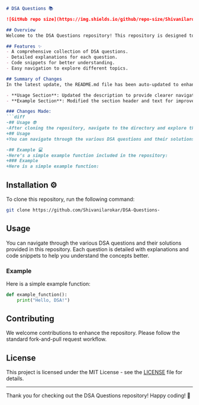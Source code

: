 ```markdown
# DSA Questions 📚

![GitHub repo size](https://img.shields.io/github/repo-size/Shivanilarokar/DSA-Questions-) ![GitHub language count](https://img.shields.io/github/languages/count/Shivanilarokar/DSA-Questions-) ![GitHub last commit](https://img.shields.io/github/last-commit/Shivanilarokar/DSA-Questions-)

## Overview
Welcome to the DSA Questions repository! This repository is designed to help developers prepare for coding interviews by providing a collection of Data Structures and Algorithms (DSA) questions along with their solutions. Each question is detailed with explanations and code snippets to enhance understanding.

## Features ✨
- A comprehensive collection of DSA questions.
- Detailed explanations for each question.
- Code snippets for better understanding.
- Easy navigation to explore different topics.

## Summary of Changes
In the latest update, the README.md file has been auto-updated to enhance clarity and improve the user experience. The following changes were made:

- **Usage Section**: Updated the description to provide clearer navigation instructions.
- **Example Section**: Modified the section header and text for improved readability.

### Changes Made:
```diff
-## Usage 🤓
-After cloning the repository, navigate to the directory and explore the various DSA questions and solutions provided.
+## Usage
+You can navigate through the various DSA questions and their solutions provided in this repository. Each question is detailed with explanations and code snippets to help you understand the concepts better.

-## Example 💻
-Here’s a simple example function included in the repository:
+### Example
+Here is a simple example function:
```

## Installation ⚙️
To clone this repository, run the following command:

```bash
git clone https://github.com/Shivanilarokar/DSA-Questions-
```

## Usage
You can navigate through the various DSA questions and their solutions provided in this repository. Each question is detailed with explanations and code snippets to help you understand the concepts better.

### Example
Here is a simple example function:

```python
def example_function():
    print("Hello, DSA!")
```

## Contributing
We welcome contributions to enhance the repository. Please follow the standard fork-and-pull request workflow.

## License
This project is licensed under the MIT License - see the [LICENSE](LICENSE) file for details.

---

Thank you for checking out the DSA Questions repository! Happy coding! 🚀
```